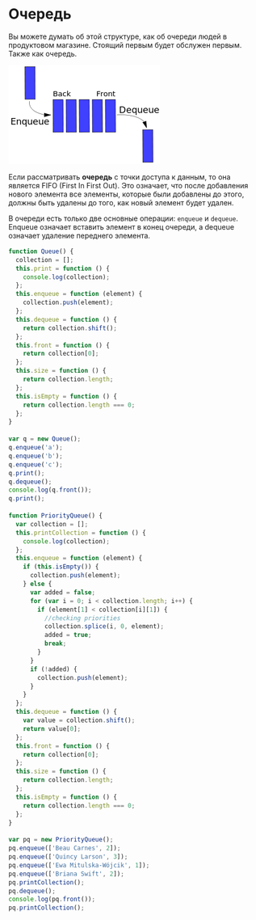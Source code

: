 # Очередь

Вы можете думать об этой структуре, как об очереди людей в продуктовом магазине. Стоящий первым будет обслужен первым. Также как очередь.

![Очереди](queue.png)

Если рассматривать **очередь** с точки доступа к данным, то она является FIFO (First In First Out). Это означает, что после добавления нового элемента все элементы, которые были добавлены до этого, должны быть удалены до того, как новый элемент будет удален.

В очереди есть только две основные операции: `enqueue` и `dequeue`. Enqueue означает вставить элемент в конец очереди, а dequeue означает удаление переднего элемента.

```js
function Queue() {
  collection = [];
  this.print = function () {
    console.log(collection);
  };
  this.enqueue = function (element) {
    collection.push(element);
  };
  this.dequeue = function () {
    return collection.shift();
  };
  this.front = function () {
    return collection[0];
  };
  this.size = function () {
    return collection.length;
  };
  this.isEmpty = function () {
    return collection.length === 0;
  };
}

var q = new Queue();
q.enqueue('a');
q.enqueue('b');
q.enqueue('c');
q.print();
q.dequeue();
console.log(q.front());
q.print();

function PriorityQueue() {
  var collection = [];
  this.printCollection = function () {
    console.log(collection);
  };
  this.enqueue = function (element) {
    if (this.isEmpty()) {
      collection.push(element);
    } else {
      var added = false;
      for (var i = 0; i < collection.length; i++) {
        if (element[1] < collection[i][1]) {
          //checking priorities
          collection.splice(i, 0, element);
          added = true;
          break;
        }
      }
      if (!added) {
        collection.push(element);
      }
    }
  };
  this.dequeue = function () {
    var value = collection.shift();
    return value[0];
  };
  this.front = function () {
    return collection[0];
  };
  this.size = function () {
    return collection.length;
  };
  this.isEmpty = function () {
    return collection.length === 0;
  };
}

var pq = new PriorityQueue();
pq.enqueue(['Beau Carnes', 2]);
pq.enqueue(['Quincy Larson', 3]);
pq.enqueue(['Ewa Mitulska-Wójcik', 1]);
pq.enqueue(['Briana Swift', 2]);
pq.printCollection();
pq.dequeue();
console.log(pq.front());
pq.printCollection();
```

